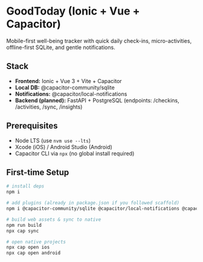 # GoodToday (Ionic + Vue + Capacitor)

Mobile-first well-being tracker with quick daily check-ins, micro-activities, offline-first SQLite, and gentle notifications.

## Stack
- **Frontend:** Ionic + Vue 3 + Vite + Capacitor
- **Local DB:** @capacitor-community/sqlite
- **Notifications:** @capacitor/local-notifications
- **Backend (planned):** FastAPI + PostgreSQL (endpoints: /checkins, /activities, /sync, /insights)

## Prerequisites
- Node LTS (use `nvm use --lts`)
- Xcode (iOS) / Android Studio (Android)
- Capacitor CLI via `npx` (no global install required)

## First-time Setup

```bash
# install deps
npm i

# add plugins (already in package.json if you followed scaffold)
npm i @capacitor-community/sqlite @capacitor/local-notifications @capacitor/app @capacitor/device

# build web assets & sync to native
npm run build
npx cap sync

# open native projects
npx cap open ios
npx cap open android